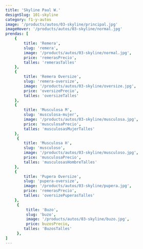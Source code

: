 ```yaml
---
title: 'Skyline Paul W.'
designSlug: 101-skyline
category: f1-y-autos
image: '/products/autos/03-skyline/principal.jpg'
imageHover: '/products/autos/03-skyline/normal.jpg'
prendas: [
    {   
        title: 'Remera',
        slug: 'remera',          
        image: '/products/autos/03-skyline/normal.jpg',
        price: 'remerasPrecio',
        talles: 'remerasTalles'
    },
    {
        title: 'Remera Oversize',
        slug: 'remera-oversize',
        image: '/products/autos/03-skyline/oversize.jpg',
        price: 'oversizePrecio',
        talles: 'oversizeTalles'
    },
    {
        title: 'Musculosa M',
        slug: 'musculosa-mujer',
        image: '/products/autos/03-skyline/musculosa.jpg',
        price: 'musculosaPrecio',
        talles: 'musculosasMujerTalles'
    },
     {
        title: 'Musculosa H',
        slug: 'musculoso',
        image: '/products/autos/03-skyline/musculoso.jpg',
        price: 'musculosaPrecio',
        talles: 'musculosasHombreTalles'
    },
    {
        title: 'Pupera Oversize',
        slug: 'pupera-oversize',
        image: '/products/autos/03-skyline/pupera.jpg',
        price: 'remerasPrecio',
        talles: 'oversizePuperasTalles'
    },
     {
         title: 'Buzo',
         slug: 'buzo',
         image: '/products/autos/03-skyline/buzo.jpg',
         price: buzosPrecio,
        talles: 'BuzosTalles'
     },
]
---
```

